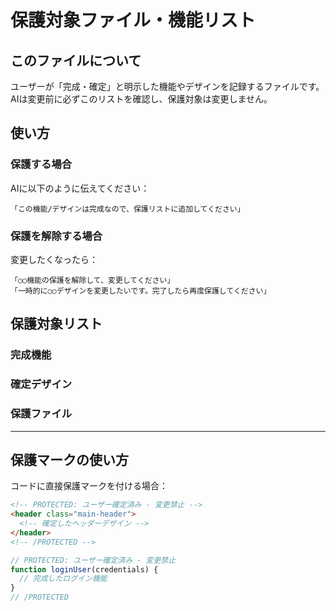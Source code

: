 # 保護対象ファイル・機能リスト

## このファイルについて
ユーザーが「完成・確定」と明示した機能やデザインを記録するファイルです。
AIは変更前に必ずこのリストを確認し、保護対象は変更しません。

## 使い方

### 保護する場合
AIに以下のように伝えてください：
```
「この機能/デザインは完成なので、保護リストに追加してください」
```

### 保護を解除する場合
変更したくなったら：
```
「○○機能の保護を解除して、変更してください」
「一時的に○○デザインを変更したいです。完了したら再度保護してください」
```

## 保護対象リスト

### 完成機能
<!-- 例：
- ログイン機能（src/components/Auth/Login.jsx）- 2024/XX/XX確定
- TODOリスト機能（src/components/Todo/）- 2024/XX/XX確定
-->

### 確定デザイン
<!-- 例：
- ヘッダーデザイン（src/components/Header.jsx）- 2024/XX/XX確定
- ダッシュボードレイアウト（src/pages/Dashboard.jsx）- 2024/XX/XX確定
-->

### 保護ファイル
<!-- 例：
- config/database.js - 設定完了
- public/logo.png - 確定ロゴ
-->

---

## 保護マークの使い方

コードに直接保護マークを付ける場合：

```html
<!-- PROTECTED: ユーザー確定済み - 変更禁止 -->
<header class="main-header">
  <!-- 確定したヘッダーデザイン -->
</header>
<!-- /PROTECTED -->
```

```javascript
// PROTECTED: ユーザー確定済み - 変更禁止
function loginUser(credentials) {
  // 完成したログイン機能
}
// /PROTECTED
```
